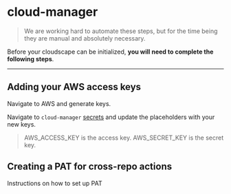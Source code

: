 # cloud-manager

> We are working hard to automate these steps, but for the time being they are manual and absolutely necessary. 

Before your cloudscape can be initialized, **you will need to complete the following steps**.

---

## Adding your AWS access keys

Navigate to AWS and generate keys. 

Navigate to `cloud-manager` [secrets](https://github.com/dashg-labs/cloud-manager/settings/secrets/actions) and update the placeholders with your new keys.

> AWS_ACCESS_KEY is the access key.
> AWS_SECRET_KEY is the secret key.

## Creating a PAT for cross-repo actions

Instructions on how to set up PAT